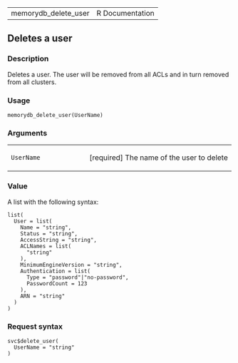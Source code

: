 <table style="width: 100%;">
<tbody>
<tr class="odd">
<td>memorydb_delete_user</td>
<td style="text-align: right;">R Documentation</td>
</tr>
</tbody>
</table>

## Deletes a user

### Description

Deletes a user. The user will be removed from all ACLs and in turn
removed from all clusters.

### Usage

    memorydb_delete_user(UserName)

### Arguments

<table>
<colgroup>
<col style="width: 35%" />
<col style="width: 65%" />
</colgroup>
<tbody>
<tr class="odd">
<td><code id="memorydb_delete_user_:_UserName">UserName</code></td>
<td><p>[required] The name of the user to delete</p></td>
</tr>
</tbody>
</table>

### Value

A list with the following syntax:

    list(
      User = list(
        Name = "string",
        Status = "string",
        AccessString = "string",
        ACLNames = list(
          "string"
        ),
        MinimumEngineVersion = "string",
        Authentication = list(
          Type = "password"|"no-password",
          PasswordCount = 123
        ),
        ARN = "string"
      )
    )

### Request syntax

    svc$delete_user(
      UserName = "string"
    )
